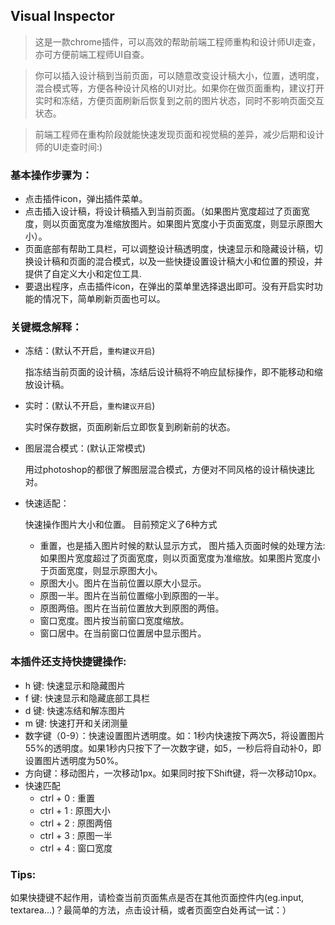 ## Visual Inspector
> 这是一款chrome插件，可以高效的帮助前端工程师重构和设计师UI走查，亦可方便前端工程师UI自查。

> 你可以插入设计稿到当前页面，可以随意改变设计稿大小，位置，透明度，混合模式等，方便各种设计风格的UI对比。如果你在做页面重构，建议打开实时和冻结，方便页面刷新后恢复到之前的图片状态，同时不影响页面交互状态。

> 前端工程师在重构阶段就能快速发现页面和视觉稿的差异，减少后期和设计师的UI走查时间:)

### 基本操作步骤为：
- 点击插件icon，弹出插件菜单。
- 点击插入设计稿，将设计稿插入到当前页面。（如果图片宽度超过了页面宽度，则以页面宽度为准缩放图片。如果图片宽度小于页面宽度，则显示原图大小）。
- 页面底部有帮助工具栏，可以调整设计稿透明度，快速显示和隐藏设计稿，切换设计稿和页面的混合模式，以及一些快捷设置设计稿大小和位置的预设，并提供了自定义大小和定位工具.
- 要退出程序，点击插件icon，在弹出的菜单里选择退出即可。没有开启实时功能的情况下，简单刷新页面也可以。

### 关键概念解释：

- 冻结：(默认不开启，`重构建议开启`) 
    
    指冻结当前页面的设计稿，冻结后设计稿将不响应鼠标操作，即不能移动和缩放设计稿。
    
- 实时：(默认不开启，`重构建议开启`) 

    实时保存数据，页面刷新后立即恢复到刷新前的状态。

- 图层混合模式：(默认正常模式)
    
    用过photoshop的都很了解图层混合模式，方便对不同风格的设计稿快速比对。

- 快速适配：

	快速操作图片大小和位置。 目前预定义了6种方式

	- 重置，也是插入图片时候的默认显示方式， 图片插入页面时候的处理方法:如果图片宽度超过了页面宽度，则以页面宽度为准缩放。如果图片宽度小于页面宽度，则显示原图大小。
	- 原图大小。图片在当前位置以原大小显示。
	- 原图一半。图片在当前位置缩小到原图的一半。
	- 原图两倍。图片在当前位置放大到原图的两倍。
	- 窗口宽度。图片按当前窗口宽度缩放。
	- 窗口居中。在当前窗口位置居中显示图片。

### 本插件还支持快捷键操作:

- h 键: 快速显示和隐藏图片
- f 键: 快速显示和隐藏底部工具栏
- d 键: 快速冻结和解冻图片
- m 键: 快速打开和关闭测量
- 数字键（0-9）：快速设置图片透明度。如：1秒内快速按下两次5，将设置图片55%的透明度。如果1秒内只按下了一次数字键，如5，一秒后将自动补0，即设置图片透明度为50%。
- 方向键：移动图片，一次移动1px。如果同时按下Shift键，将一次移动10px。
- 快速匹配
    - ctrl + 0 : 重置
    - ctrl + 1 : 原图大小
    - ctrl + 2 : 原图两倍
    - ctrl + 3 : 原图一半
    - ctrl + 4 : 窗口宽度

### Tips: 
如果快捷键不起作用，请检查当前页面焦点是否在其他页面控件内(eg.input, textarea...)？最简单的方法，点击设计稿，或者页面空白处再试一试：）

